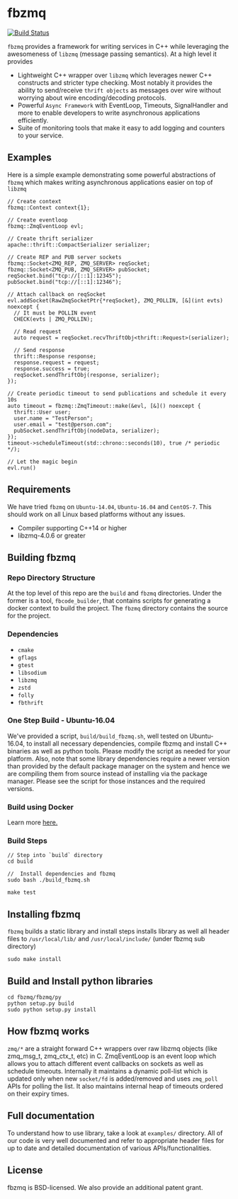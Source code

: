 # fbzmq

[![Build Status](https://travis-ci.org/facebook/fbzmq.svg?branch=master)](https://travis-ci.org/facebook/fbzmq)

`fbzmq` provides a framework for writing services in C++ while leveraging the
awesomeness of `libzmq` (message passing semantics). At a high level it provides
- Lightweight C++ wrapper over `libzmq` which leverages newer C++ constructs
  and stricter type checking. Most notably it provides the ability to
  send/receive `thrift objects` as messages over wire without worrying about
  wire encoding/decoding protocols.
- Powerful `Async Framework` with EventLoop, Timeouts, SignalHandler and more
  to enable developers to write asynchronous applications efficiently.
- Suite of monitoring tools that make it easy to add logging and counters to
  your service.

## Examples
Here is a simple example demonstrating some powerful abstractions of `fbzmq`
which makes writing asynchronous applications easier on top of `libzmq`

```
// Create context
fbzmq::Context context{1};

// Create eventloop
fbzmq::ZmqEventLoop evl;

// Create thrift serializer
apache::thrift::CompactSerializer serializer;

// Create REP and PUB server sockets
fbzmq::Socket<ZMQ_REP, ZMQ_SERVER> reqSocket;
fbzmq::Socket<ZMQ_PUB, ZMQ_SERVER> pubSocket;
reqSocket.bind("tcp://[::1]:12345");
pubSocket.bind("tcp://[::1]:12346");

// Attach callback on reqSocket
evl.addSocket(RawZmqSocketPtr{*reqSocket}, ZMQ_POLLIN, [&](int evts) noexcept {
  // It must be POLLIN event
  CHECK(evts | ZMQ_POLLIN);

  // Read request
  auto request = reqSocket.recvThriftObj<thrift::Request>(serializer);

  // Send response
  thrift::Response response;
  response.request = request;
  response.success = true;
  reqSocket.sendThriftObj(response, serializer);
});

// Create periodic timeout to send publications and schedule it every 10s
auto timeout = fbzmq::ZmqTimeout::make(&evl, [&]() noexcept {
  thrift::User user;
  user.name = "TestPerson";
  user.email = "test@person.com";
  pubSocket.sendThriftObj(nodeData, serializer);
});
timeout->scheduleTimeout(std::chrono::seconds(10), true /* periodic */);

// Let the magic begin
evl.run()

```

## Requirements
We have tried `fbzmq` on `Ubuntu-14.04`, `Ubuntu-16.04` and `CentOS-7`. This
should work on all Linux based platforms without any issues.

* Compiler supporting C++14 or higher
* libzmq-4.0.6 or greater

## Building fbzmq

### Repo Directory Structure

At the top level of this repo are the `build` and `fbzmq` directories. Under the
former is a tool, `fbcode_builder`, that contains scripts for generating a
docker context to build the project. The `fbzmq` directory contains the
source for the project.

### Dependencies
* `cmake`
* `gflags`
* `gtest`
* `libsodium`
* `libzmq`
* `zstd`
* `folly`
* `fbthrift`

### One Step Build - Ubuntu-16.04

We've provided a script, `build/build_fbzmq.sh`, well tested on
Ubuntu-16.04, to install all necessary dependencies, compile fbzmq and install
C++ binaries as well as python tools. Please modify the script as needed for
your platform. Also, note that some library dependencies require a newer version
than provided by the default package manager on the system and hence we are
compiling them from source instead of installing via the package manager. Please
see the script for those instances and the required versions.

### Build using Docker

Learn more [here.](https://github.com/facebook/fbzmq/blob/master/build/fbcode_builder/README.md)


### Build Steps
```
// Step into `build` directory
cd build

//  Install dependencies and fbzmq
sudo bash ./build_fbzmq.sh

make test
```

## Installing fbzmq
`fbzmq` builds a static library and install steps installs library as well all
header files to `/usr/local/lib/` and `/usr/local/include/` (under fbzmq sub
directory)

```
sudo make install
```

## Build and Install python libraries

```
cd fbzmq/fbzmq/py
python setup.py build
sudo python setup.py install
```

## How fbzmq works
`zmq/*` are a straight forward C++ wrappers over raw libzmq objects (like
zmq_msg_t, zmq_ctx_t, etc)  in C. ZmqEventLoop is an event loop which allows
you to attach different event callbacks on sockets as well as schedule timeouts.
Internally it maintains a dynamic poll-list which is updated only when new
`socket/fd` is added/removed and uses `zmq_poll` APIs for polling the list. It
also maintains internal heap of timeouts ordered on their expiry times.

## Full documentation
To understand how to use library, take a look at `examples/` directory. All of
our code is very well documented and refer to appropriate header files for up to
date and detailed documentation of various APIs/functionalities.

## License
fbzmq is BSD-licensed. We also provide an additional patent grant.

